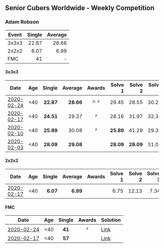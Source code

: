 ## Senior Cubers Worldwide - Weekly Competition
### Adam Robson

| Event | Single | Average |
| -- | --: | --: |
| 3x3x3 | 22.87 | 28.66 |
| 2x2x2 | 6.07 | 6.99 |
| FMC | 41 | - |

#### 3x3x3

| Date | Age | Single | Average | Awards | Solve 1 | Solve 2 | Solve 3 | Solve 4 | Solve 5 | Video |
| :--: | :--: | --: | --: | :--: | --: | --: | --: | --: | --: | :-- |
| [2020-02-24](../3x3x3/2020-02-24.md) | <40 | **22.87** | **28.66** | 🔥 ⚡ | 29.45 | 28.55 | 30.21 | **22.87** | 27.97 | [Link](https://www.facebook.com/events/2558750947697073/permalink/2562510477321120/) |
| [2020-02-17](../3x3x3/2020-02-17.md) | <40 | **24.51** | 29.37 | ⚡ | 28.16 | 31.97 | 32.39 | 27.99 | **24.51** | [Link](https://www.facebook.com/events/616423959107229/permalink/617588112324147/) |
| [2020-02-10](../3x3x3/2020-02-10.md) | <40 | **25.89** | 30.08 | ⚡ | **25.89** | 41.29 | 29.30 | 29.96 | 30.97 | [Link](https://www.facebook.com/groups/1604105099735401/permalink/2138737352938837/) |
| [2020-02-03](../3x3x3/2020-02-03.md) | <40 | **28.09** | **29.08** |  | **28.09** | **28.09** | 31.06 | - | - | [Link](https://www.facebook.com/100005428097972/videos/1273943639463227/) |


#### 2x2x2

| Date | Age | Single | Average | Awards | Solve 1 | Solve 2 | Solve 3 | Solve 4 | Solve 5 | Video |
| :--: | :--: | --: | --: | :--: | --: | --: | --: | --: | --: | :-- |
| [2020-02-17](../2x2x2/2020-02-17.md) | <40 | **6.07** | **6.99** |  | 6.75 | 12.13 | 7.34 | 6.87 | **6.07** | [Link](https://www.facebook.com/events/176704156956327/permalink/178953400064736/) |


#### FMC

| Date | Age | Single | Awards | Solution |
| :--: | :--: | :--: | :--: | :-- |
| [2020-02-24](../fmc/2020-02-24.md) | <40 | **41** | ⚡ | [Link](https://www.facebook.com/groups/1604105099735401/permalink/2146673152145257/) |
| [2020-02-17](../fmc/2020-02-17.md) | <40 | **57** |  | [Link](https://www.facebook.com/groups/1604105099735401/permalink/2138923996253506/) |


<!-- Global site tag (gtag.js) - Google Analytics -->
<script async src="https://www.googletagmanager.com/gtag/js?id=UA-86348435-3"></script>
<script>window.dataLayer = window.dataLayer || []; function gtag() {dataLayer.push(arguments);} gtag('js', new Date()); gtag('config', 'UA-86348435-3');</script>
